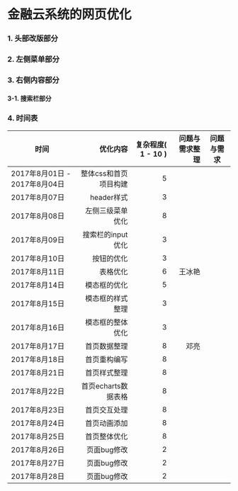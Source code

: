 # 金融云系统的网页优化

### 1. 头部改版部分








### 2. 左侧菜单部分








### 3. 右侧内容部分

#### 3-1. 搜索栏部分








### 4. 时间表

| 时间       | 优化内容   |  复杂程度( 1 - 10 )  |   问题与需求整理   |   问题与需求   |
| --------   | -----:  | ----:  |   ----:  |  :----:  |
| 2017年8月01日 - 2017年8月04日        | 整体css和首页项目构建    |   5   |     |    |
| 2017年8月07日         |   header样式   |   3  |     |    |
| 2017年8月08日         |   左侧三级菜单优化    |   8  |    |    |
| 2017年8月09日         |   搜索栏的input优化    |   3  |     |    |
| 2017年8月10日         |   按钮的优化    |   3  |    |    |
| 2017年8月11日         |   表格优化    |   6  |   王冰艳  |    |
| 2017年8月14日         |   模态框的优化    |  5  |    |    |
| 2017年8月15日         |   模态框的样式整理    |  3  |    |    |
| 2017年8月16日         |   模态框的整体优化    |  3  |    |    |
| 2017年8月17日         |   首页数据整理    |  8  |  邓亮   |    |
| 2017年8月18日         |   首页重构编写    |  8  |    |    |
| 2017年8月21日         |   首页样式整理    |  8  |     |    |
| 2017年8月22日         |   首页echarts数据表格    |  8  |    |    |
| 2017年8月23日         |   首页交互处理    |  8  |     |    |
| 2017年8月24日         |   首页动画添加    |  8  |    |    |
| 2017年8月25日         |   首页整体优化    |  8  |     |    |
| 2017年8月26日         |   页面bug修改    |  2  |     |    |
| 2017年8月27日         |   页面bug修改    |  2  |     |    |
| 2017年8月28日         |   页面bug修改    |  2  |     |    |
